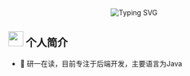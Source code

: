 ​​  <div align="center">
    <a >
      <img src="https://readme-typing-svg.demolab.com?font=Fira+Code&pause=1000&width=435&lines=println(%22慢慢来比较快%22);&center=true&size=27" alt="Typing SVG" />
    </a>
  </div>
<h2 > <img src="https://github.com/TheDudeThatCode/TheDudeThatCode/raw/master/Assets/Developer.gif" style="width: 30px; display: inline-block;" data-target="animated-image.originalImage"> 个人简介</h2>
<div> 
  <ul>
    <li>🏦 研一在读，目前专注于后端开发，主要语言为Java</li>
  </ul>
</div>
